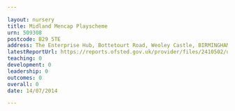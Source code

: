 ```yaml
---

layout: nursery
title: Midland Mencap Playscheme
urn: 509308
postcode: B29 5TE
address: The Enterprise Hub, Bottetourt Road, Weoley Castle, BIRMINGHAM, B29 5TE
latestReportUrl: https://reports.ofsted.gov.uk/provider/files/2410502/urn/509308.pdf
teaching: 0
development: 0
leadership: 0
outcomes: 0
overall: 0
date: 14/07/2014

---
```

